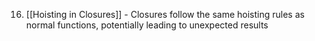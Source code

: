 16. [[Hoisting in Closures]] - Closures follow the same hoisting rules as normal functions, potentially leading to unexpected results